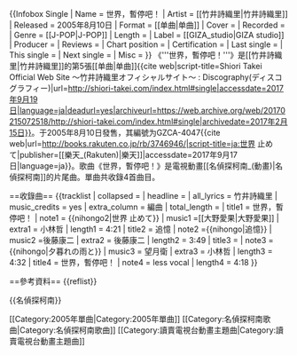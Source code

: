 {{Infobox Single
| Name           = 世界，暫停吧！
| Artist         = [[竹井詩織里|竹井詩織里]]
| Released       = 2005年8月10日
| Format         = [[单曲|单曲]]
| Cover          = 
| Recorded       =
| Genre          = [[J-POP|J-POP]]
| Length         =
| Label          = [[GIZA_studio|GIZA studio]]
| Producer       =
| Reviews        =
| Chart position =
| Certification  =
| Last single    =
| This single    = 
| Next single    =
| Misc           =
}}
《'''世界，暫停吧！'''》是[[竹井詩織里|竹井詩織里]]的第5張[[单曲|单曲]]<ref>{{cite web|script-title=Shiori Takei Official Web Site ～竹井詩織里オフィシャルサイト～ : Discography(ディスコグラフィー)|url=http://shiori-takei.com/index.html#single|accessdate=2017年9月19日|language=ja|deadurl=yes|archiveurl=https://web.archive.org/web/20170215072518/http://shiori-takei.com/index.html#single|archivedate=2017年2月15日}}</ref>。于2005年8月10日發售，其編號为GZCA-4047<ref>{{cite web|url=http://books.rakuten.co.jp/rb/3746946/|script-title=ja:世界 止めて|publisher=[[樂天_(Rakuten)|樂天]]|accessdate=2017年9月17日|language=ja}}</ref>。歌曲《世界，暫停吧！》是電視動畫[[名偵探柯南_(動畫)|名偵探柯南]]的片尾曲。單曲共收錄4首曲目。

==收錄曲==
{{tracklist
| collapsed       = 
| headline        = 
| all_lyrics  = 竹井詩織里
| music_credits   = yes
| extra_column    = 編曲
| total_length    = 
| title1            = 世界，暫停吧！
| note1           = {{nihongo2|世界 止めて}}
| music1           =[[大野愛果|大野愛果]]
| extra1          = 小林哲
| length1           = 4:21
| title2           = 追憶
| note2           ={{nihongo|追憶}}
| music2           =後藤康二
| extra2           = 後藤康二
| length2            = 3:49
| title3          = 
| note3           ={{nihongo|夕暮れの雨と}}
| music3           = 望月衛
| extra3          = 小林哲
| length3         = 4:32
| title4          = 世界，暫停吧！
| note4           = less vocal
| length4         = 4:18
}}

==參考資料==
{{reflist}}

{{名偵探柯南}}

[[Category:2005年單曲|Category:2005年單曲]]
[[Category:名偵探柯南歌曲|Category:名偵探柯南歌曲]]
[[Category:讀賣電視台動畫主題曲|Category:讀賣電視台動畫主題曲]]